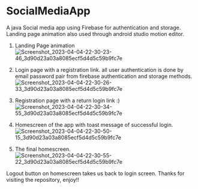 # SocialMediaApp
A java Social media app using Firebase for authentication and storage. 
Landing page animation also used through android studio motion editor. 

1) Landing Page animation
![Screenshot_2023-04-04-22-30-23-46_3d90d23a03a8085ecf5d4d5c59b9fc7e](https://user-images.githubusercontent.com/100783004/229867017-8d72ab8c-880d-4bcb-9f02-6f313706d0a6.jpg)


2) Login page with a registration link. all user authentication is done by email password pair from firebase authentication and storage methods. 
![Screenshot_2023-04-04-22-30-26-33_3d90d23a03a8085ecf5d4d5c59b9fc7e](https://user-images.githubusercontent.com/100783004/229867512-cdde932f-ee6b-4fed-96e3-6e06440c950a.jpg)


3) Registration page with a return login link :) 
![Screenshot_2023-04-04-22-30-34-55_3d90d23a03a8085ecf5d4d5c59b9fc7e](https://user-images.githubusercontent.com/100783004/229867758-3fe411d5-436f-4732-aaab-73be965972a7.jpg)


4) Homescreen of the app with toast message of successful login.
![Screenshot_2023-04-04-22-30-50-15_3d90d23a03a8085ecf5d4d5c59b9fc7e](https://user-images.githubusercontent.com/100783004/229867864-3e5ce473-8d3a-410e-a708-5310422d4ebb.jpg)


5) The final homescreen. 
![Screenshot_2023-04-04-22-30-55-22_3d90d23a03a8085ecf5d4d5c59b9fc7e](https://user-images.githubusercontent.com/100783004/229867960-a96dfcd0-b2fe-47f7-a640-a86b480c1784.jpg)

Logout button on homescreen takes us back to login screen. 
Thanks for visiting the repository, enjoy!! 
